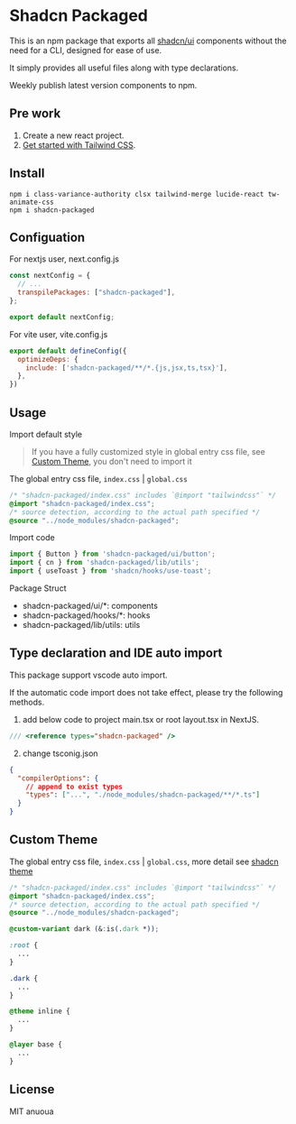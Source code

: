# Shadcn Packaged

This is an npm package that exports all [shadcn/ui](https://ui.shadcn.com/) components without the need for a CLI, designed for ease of use. 

It simply provides all useful files along with type declarations.

Weekly publish latest version components to npm.

## Pre work

1. Create a new react project.
2. [Get started with Tailwind CSS](https://tailwindcss.com/docs/installation).

## Install

```shell
npm i class-variance-authority clsx tailwind-merge lucide-react tw-animate-css
npm i shadcn-packaged
```

## Configuation

For nextjs user, next.config.js

```javascript
const nextConfig = {
  // ...
  transpilePackages: ["shadcn-packaged"],
};

export default nextConfig;
```

For vite user, vite.config.js

```javascript
export default defineConfig({
  optimizeDeps: {
    include: ['shadcn-packaged/**/*.{js,jsx,ts,tsx}'],
  },
})
```

## Usage

Import default style

> If you have a fully customized style in global entry css file, see [Custom Theme](#custom-theme), you don't need to import it

The global entry css file, `index.css` | `global.css`

```css
/* "shadcn-packaged/index.css" includes `@import "tailwindcss"` */
@import "shadcn-packaged/index.css";
/* source detection, according to the actual path specified */
@source "../node_modules/shadcn-packaged";
```

Import code

```javascript
import { Button } from 'shadcn-packaged/ui/button';
import { cn } from 'shadcn-packaged/lib/utils';
import { useToast } from 'shadcn/hooks/use-toast';
```

Package Struct

- shadcn-packaged/ui/*: components
- shadcn-packaged/hooks/*: hooks
- shadcn-packaged/lib/utils: utils

## Type declaration and IDE auto import

This package support vscode auto import.

If the automatic code import does not take effect, please try the following methods.

1. add below code to project main.tsx or root layout.tsx in NextJS.

```typescript
/// <reference types="shadcn-packaged" />
```

2. change tsconig.json

```json
{
  "compilerOptions": {
    // append to exist types
    "types": ["...", "./node_modules/shadcn-packaged/**/*.ts"] 
  }
}
```

## Custom Theme

The global entry css file, `index.css` | `global.css`, more detail see [shadcn theme](https://ui.shadcn.com/docs/theming)

```css
/* "shadcn-packaged/index.css" includes `@import "tailwindcss"` */
@import "shadcn-packaged/index.css";
/* source detection, according to the actual path specified */
@source "../node_modules/shadcn-packaged";

@custom-variant dark (&:is(.dark *));

:root {
  ...
}

.dark {
  ...
}

@theme inline {
  ...
}

@layer base {
  ...
}
```

## License

MIT anuoua
